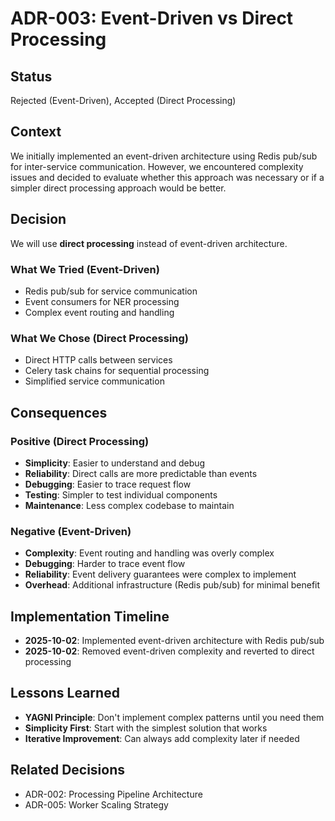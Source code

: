 # ADR-003: Event-Driven vs Direct Processing

## Status
Rejected (Event-Driven), Accepted (Direct Processing)

## Context
We initially implemented an event-driven architecture using Redis pub/sub for inter-service communication. However, we encountered complexity issues and decided to evaluate whether this approach was necessary or if a simpler direct processing approach would be better.

## Decision
We will use **direct processing** instead of event-driven architecture.

### What We Tried (Event-Driven)
- Redis pub/sub for service communication
- Event consumers for NER processing
- Complex event routing and handling

### What We Chose (Direct Processing)
- Direct HTTP calls between services
- Celery task chains for sequential processing
- Simplified service communication

## Consequences

### Positive (Direct Processing)
- **Simplicity**: Easier to understand and debug
- **Reliability**: Direct calls are more predictable than events
- **Debugging**: Easier to trace request flow
- **Testing**: Simpler to test individual components
- **Maintenance**: Less complex codebase to maintain

### Negative (Event-Driven)
- **Complexity**: Event routing and handling was overly complex
- **Debugging**: Harder to trace event flow
- **Reliability**: Event delivery guarantees were complex to implement
- **Overhead**: Additional infrastructure (Redis pub/sub) for minimal benefit

## Implementation Timeline
- **2025-10-02**: Implemented event-driven architecture with Redis pub/sub
- **2025-10-02**: Removed event-driven complexity and reverted to direct processing

## Lessons Learned
- **YAGNI Principle**: Don't implement complex patterns until you need them
- **Simplicity First**: Start with the simplest solution that works
- **Iterative Improvement**: Can always add complexity later if needed

## Related Decisions
- ADR-002: Processing Pipeline Architecture
- ADR-005: Worker Scaling Strategy
